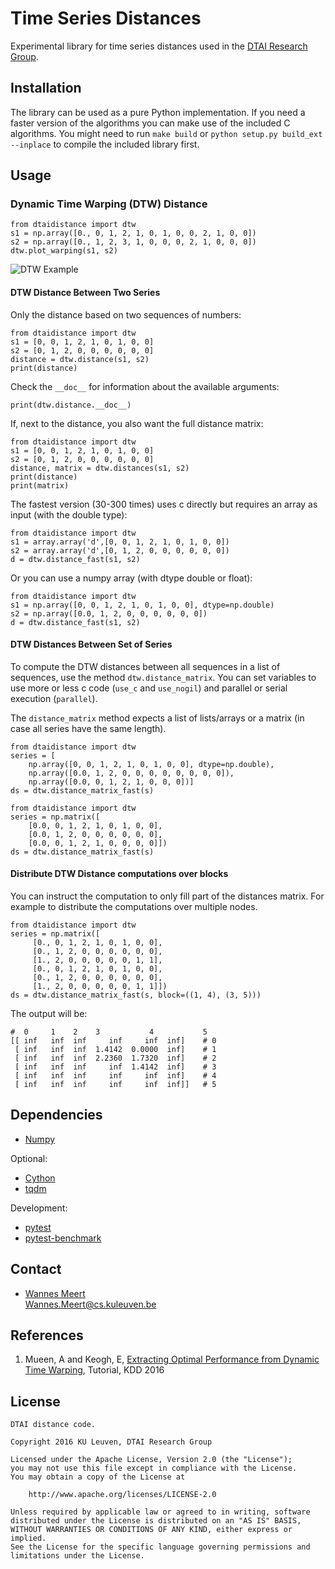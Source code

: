 # Time Series Distances

Experimental library for time series distances used in the [DTAI Research Group](https://dtai.cs.kuleuven.be).

## Installation

The library can be used as a pure Python implementation. If you need a faster version of the algorithms you can make use of the included C algorithms. You might need to run `make build` or `python setup.py build_ext --inplace` to compile the included library first.


## Usage

### Dynamic Time Warping (DTW) Distance

    from dtaidistance import dtw
    s1 = np.array([0., 0, 1, 2, 1, 0, 1, 0, 0, 2, 1, 0, 0])
    s2 = np.array([0., 1, 2, 3, 1, 0, 0, 0, 2, 1, 0, 0, 0])
    dtw.plot_warping(s1, s2)

![DTW Example](https://people.cs.kuleuven.be/wannes.meert/dtw/dtw_example.png?v=2)


#### DTW Distance Between Two Series

Only the distance based on two sequences of numbers:

    from dtaidistance import dtw
    s1 = [0, 0, 1, 2, 1, 0, 1, 0, 0]
    s2 = [0, 1, 2, 0, 0, 0, 0, 0, 0]
    distance = dtw.distance(s1, s2)
    print(distance)

Check the `__doc__` for information about the available arguments:

    print(dtw.distance.__doc__)

If, next to the distance, you also want the full distance matrix:

    from dtaidistance import dtw
    s1 = [0, 0, 1, 2, 1, 0, 1, 0, 0]
    s2 = [0, 1, 2, 0, 0, 0, 0, 0, 0]
    distance, matrix = dtw.distances(s1, s2)
    print(distance)
    print(matrix)

The fastest version (30-300 times) uses c directly but requires an array as input (with the double type):

    from dtaidistance import dtw
    s1 = array.array('d',[0, 0, 1, 2, 1, 0, 1, 0, 0])
    s2 = array.array('d',[0, 1, 2, 0, 0, 0, 0, 0, 0])
    d = dtw.distance_fast(s1, s2)

Or you can use a numpy array (with dtype double or float):

    from dtaidistance import dtw
    s1 = np.array([0, 0, 1, 2, 1, 0, 1, 0, 0], dtype=np.double)
    s2 = np.array([0.0, 1, 2, 0, 0, 0, 0, 0, 0])
    d = dtw.distance_fast(s1, s2)


#### DTW Distances Between Set of Series

To compute the DTW distances between all sequences in a list of sequences, use the method `dtw.distance_matrix`.
You can set variables to use more or less c code (`use_c` and `use_nogil`) and parallel or serial execution
(`parallel`).

The `distance_matrix` method expects a list of lists/arrays or a matrix (in case all series have the same length).

    from dtaidistance import dtw
    series = [
        np.array([0, 0, 1, 2, 1, 0, 1, 0, 0], dtype=np.double),
        np.array([0.0, 1, 2, 0, 0, 0, 0, 0, 0, 0, 0]),
        np.array([0.0, 0, 1, 2, 1, 0, 0, 0])]
    ds = dtw.distance_matrix_fast(s)

    from dtaidistance import dtw
    series = np.matrix([
        [0.0, 0, 1, 2, 1, 0, 1, 0, 0],
        [0.0, 1, 2, 0, 0, 0, 0, 0, 0],
        [0.0, 0, 1, 2, 1, 0, 0, 0, 0]])
    ds = dtw.distance_matrix_fast(s)


#### Distribute DTW Distance computations over blocks

You can instruct the computation to only fill part of the distances matrix.
For example to distribute the computations over multiple nodes.

    from dtaidistance import dtw
    series = np.matrix([
         [0., 0, 1, 2, 1, 0, 1, 0, 0],
         [0., 1, 2, 0, 0, 0, 0, 0, 0],
         [1., 2, 0, 0, 0, 0, 0, 1, 1],
         [0., 0, 1, 2, 1, 0, 1, 0, 0],
         [0., 1, 2, 0, 0, 0, 0, 0, 0],
         [1., 2, 0, 0, 0, 0, 0, 1, 1]])
    ds = dtw.distance_matrix_fast(s, block=((1, 4), (3, 5)))

The output will be:

    #  0     1    2    3           4           5
    [[ inf   inf  inf     inf     inf  inf]    # 0
     [ inf   inf  inf  1.4142  0.0000  inf]    # 1
     [ inf   inf  inf  2.2360  1.7320  inf]    # 2
     [ inf   inf  inf     inf  1.4142  inf]    # 3
     [ inf   inf  inf     inf     inf  inf]    # 4
     [ inf   inf  inf     inf     inf  inf]]   # 5


## Dependencies

- [Numpy](http://www.numpy.org)

Optional:
- [Cython](http://cython.org)
- [tqdm](https://github.com/tqdm/tqdm)

Development:
- [pytest](http://doc.pytest.org)
- [pytest-benchmark](http://pytest-benchmark.readthedocs.io)


## Contact

- [Wannes Meert](https://people.cs.kuleuven.be/wannes.meert)  
  [Wannes.Meert@cs.kuleuven.be](mailto:Wannes.Meert@cs.kuleuven.be)


## References

1. Mueen, A and Keogh, E, 
   [Extracting Optimal Performance from Dynamic Time Warping](http://www.cs.unm.edu/~mueen/DTW.pdf),
   Tutorial, KDD 2016


## License

    DTAI distance code.

    Copyright 2016 KU Leuven, DTAI Research Group

    Licensed under the Apache License, Version 2.0 (the "License");
    you may not use this file except in compliance with the License.
    You may obtain a copy of the License at

        http://www.apache.org/licenses/LICENSE-2.0

    Unless required by applicable law or agreed to in writing, software
    distributed under the License is distributed on an "AS IS" BASIS,
    WITHOUT WARRANTIES OR CONDITIONS OF ANY KIND, either express or implied.
    See the License for the specific language governing permissions and
    limitations under the License.

